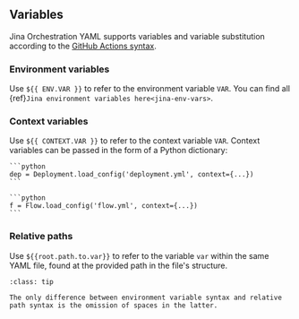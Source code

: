## Variables

Jina Orchestration YAML supports variables and variable substitution according to the [GitHub Actions syntax](https://docs.github.com/en/actions/learn-github-actions/environment-variables).

### Environment variables

Use `${{ ENV.VAR }}` to refer to the environment variable `VAR`. You can find all {ref}`Jina environment variables here<jina-env-vars>`.

### Context variables

Use `${{ CONTEXT.VAR }}` to refer to the context variable `VAR`.
Context variables can be passed in the form of a Python dictionary:

````{tab} Deployment
```python
dep = Deployment.load_config('deployment.yml', context={...})
```
````
````{tab} Flow
```python
f = Flow.load_config('flow.yml', context={...})
```
````

### Relative paths

Use `${{root.path.to.var}}` to refer to the variable `var` within the same YAML file, found at the provided path in the file's structure.

```{admonition} Syntax: Environment variable vs relative path
:class: tip

The only difference between environment variable syntax and relative path syntax is the omission of spaces in the latter.
```
